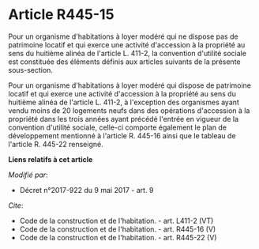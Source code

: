# Article R445-15

Pour un organisme d'habitations à loyer modéré qui ne dispose pas de patrimoine locatif et qui exerce une activité
d'accession à la propriété au sens du huitième alinéa de l'article L. 411-2, la convention d'utilité sociale est constituée
des éléments définis aux articles suivants de la présente sous-section. 

Pour un organisme d'habitations à loyer modéré qui dispose de patrimoine locatif et qui exerce une activité d'accession à la
propriété au sens du huitième alinéa de l'article L. 411-2, à l'exception des organismes ayant vendu moins de 20 logements
neufs dans des opérations d'accession à la propriété dans les trois années ayant précédé l'entrée en vigueur de la convention
d'utilité sociale, celle-ci comporte également le plan de développement mentionné à l'article R. 445-16 ainsi que le tableau
de l'article R. 445-22 renseigné.

**Liens relatifs à cet article**

_Modifié par_:

  - Décret n°2017-922 du 9 mai 2017 - art. 9

_Cite_:

  - Code de la construction et de l'habitation. - art. L411-2 (VT)
  - Code de la construction et de l'habitation. - art. R445-16 (V)
  - Code de la construction et de l'habitation. - art. R445-22 (V)

